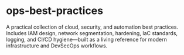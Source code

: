 # ops-best-practices
A practical collection of cloud, security, and automation best practices. Includes IAM design, network segmentation, hardening, IaC standards, logging, and CI/CD hygiene—built as a living reference for modern infrastructure and DevSecOps workflows.
